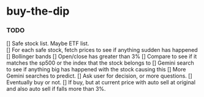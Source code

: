 # buy-the-dip

### TODO

[] Safe stock list. Maybe ETF list.   
[] For each safe stock, fetch prices to see if anything sudden has happened
    [] Bollinger bands
    [] Open/close has greater than 3%
    [] Compare to see if it matches the sp500 or the index that the stock belongs to
[] Gemini search to see if anything big has happened with the stock causing this
[] More Gemini searches to predict. 
[] Ask user for decision, or more questions.
[] Eventually buy or not. 
[] If buy, but at current price with auto sell at original and also auto sell if falls more than 3%. 
